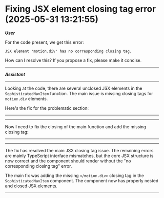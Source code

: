 <!-- Generated by SpecStory -->

# Fixing JSX element closing tag error (2025-05-31 13:21:55)

_**User**_

For the code present, we get this error:
```
JSX element 'motion.div' has no corresponding closing tag.
```
How can I resolve this? If you propose a fix, please make it concise.

---

_**Assistant**_



---

Looking at the code, there are several unclosed JSX elements in the `SophisticatedNavItem` function. The main issue is missing closing tags for `motion.div` elements.

Here's the fix for the problematic section:

---



---

Now I need to fix the closing of the main function and add the missing closing tag:

---



---

The fix has resolved the main JSX closing tag issue. The remaining errors are mainly TypeScript interface mismatches, but the core JSX structure is now correct and the component should render without the "no corresponding closing tag" error.

The main fix was adding the missing `</motion.div>` closing tag in the `SophisticatedNavItem` component. The component now has properly nested and closed JSX elements.

---

